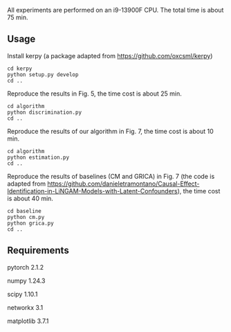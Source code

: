 All experiments are performed on an i9-13900F CPU. The total time is about 75 min.

## Usage

Install kerpy (a package adapted from https://github.com/oxcsml/kerpy)

```(bash)
cd kerpy
python setup.py develop
cd ..
```

Reproduce the results in Fig. 5, the time cost is about 25 min.

```(bash)
cd algorithm
python discrimination.py
cd ..
```

Reproduce the results of our algorithm in Fig. 7, the time cost is about 10 min.

```(bash)
cd algorithm
python estimation.py
cd ..
```

Reproduce the results of baselines (CM and GRICA) in Fig. 7 (the code is adapted from https://github.com/danieletramontano/Causal-Effect-Identification-in-LiNGAM-Models-with-Latent-Confounders), the time cost is about 40 min.

```(bash)
cd baseline
python cm.py
python grica.py
cd ..
```

## Requirements

pytorch 2.1.2

numpy 1.24.3

scipy 1.10.1

networkx 3.1

matplotlib 3.7.1
